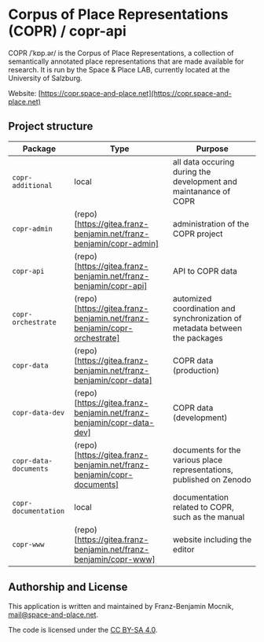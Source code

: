 # Corpus of Place Representations (COPR) / copr-api

COPR /ˈkɒp.ər/ is the Corpus of Place Representations, a collection of semantically annotated place representations that are made available for research. It is run by the Space &amp; Place LAB, currently located at the University of Salzburg.

Website: [https://copr.space-and-place.net](https://copr.space-and-place.net)

## Project structure

| Package               | Type                                                                     | Purpose                                                                     |
| --------------------- | ------------------------------------------------------------------------ | --------------------------------------------------------------------------- |
| `copr-additional`     | local                                                                    | all data occuring during the development and maintanance of COPR            |
| `copr-admin`          | (repo)[https://gitea.franz-benjamin.net/franz-benjamin/copr-admin]       | administration of the COPR project                                          |
| `copr-api`            | (repo)[https://gitea.franz-benjamin.net/franz-benjamin/copr-api]         | API to COPR data                                                            |
| `copr-orchestrate`    | (repo)[https://gitea.franz-benjamin.net/franz-benjamin/copr-orchestrate] | automized coordination and synchronization of metadata between the packages |
| `copr-data`           | (repo)[https://gitea.franz-benjamin.net/franz-benjamin/copr-data]        | COPR data (production)                                                      |
| `copr-data-dev`       | (repo)[https://gitea.franz-benjamin.net/franz-benjamin/copr-data-dev]    | COPR data (development)                                                     |
| `copr-data-documents` | (repo)[https://gitea.franz-benjamin.net/franz-benjamin/copr-documents]   | documents for the various place representations, published on Zenodo        |
| `copr-documentation`  | local                                                                    | documentation related to COPR, such as the manual                           |
| `copr-www`            | (repo)[https://gitea.franz-benjamin.net/franz-benjamin/copr-www]         | website including the editor                                                |

## Authorship and License

This application is written and maintained by Franz-Benjamin Mocnik, <mail@space-and-place.net>.

The code is licensed under the [CC BY-SA 4.0](https://creativecommons.org/licenses/by-sa/4.0/).
